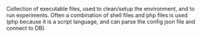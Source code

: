 Collection of executable files, used to clean/setup the environment, and to run experiments. Often a combination of shell files and php files is used (php because it is a script language, and can parse the config json file and connect to DB). 